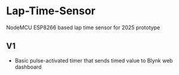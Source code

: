# Lap-Time-Sensor
NodeMCU ESP8266 based lap time sensor for 2025 prototype

## V1
- Basic pulse-activated timer that sends timed value to Blynk web dashboard